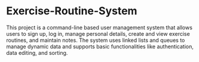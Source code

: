 # Exercise-Routine-System
This project is a command-line based user management system that allows users to sign up, log in, manage personal details, create and view exercise routines, and maintain notes. The system uses linked lists and queues to manage dynamic data and supports basic functionalities like authentication, data editing, and sorting.
